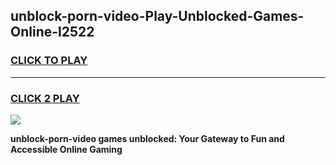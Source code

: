
## unblock-porn-video-Play-Unblocked-Games-Online-l2522
<h3>
<a href="https://premium76.site?title=unblock-porn-video&ref=25A">CLICK TO PLAY</a></h3>
<hr>

<h3>
<a href="https://premium76.site?title=unblock-porn-video&ref=25A">CLICK 2 PLAY</a>
  
</h3>

<a href="https://premium76.site?title=unblock-porn-video&ref=25A"><img src="https://clearcache.store/games.png"></a>


**unblock-porn-video games unblocked: Your Gateway to Fun and Accessible Online Gaming**
